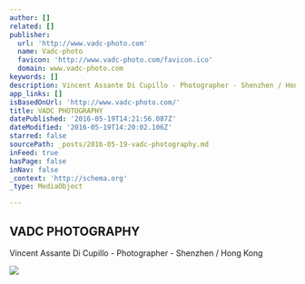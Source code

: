 ```yaml
---
author: []
related: []
publisher:
  url: 'http://www.vadc-photo.com'
  name: Vadc-photo
  favicon: 'http://www.vadc-photo.com/favicon.ico'
  domain: www.vadc-photo.com
keywords: []
description: Vincent Assante Di Cupillo - Photographer - Shenzhen / Hong Kong
app_links: []
isBasedOnUrl: 'http://www.vadc-photo.com/'
title: VADC PHOTOGRAPHY
datePublished: '2016-05-19T14:21:56.087Z'
dateModified: '2016-05-19T14:20:02.106Z'
starred: false
sourcePath: _posts/2016-05-19-vadc-photography.md
inFeed: true
hasPage: false
inNav: false
_context: 'http://schema.org'
_type: MediaObject

---
```

<article style=""><h1>VADC PHOTOGRAPHY</h1><p>Vincent Assante Di Cupillo - Photographer - Shenzhen / Hong Kong</p><img src="http://www.vadc-photo.com/photo/123.jpg" /></article>